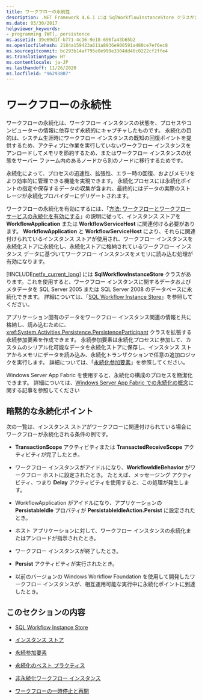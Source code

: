 ```yaml
---
title: ワークフローの永続性
description: .NET Framework 4.6.1 には SqlWorkflowInstanceStore クラスが含まれています。これにより、SQL Server データベースにワークフロー データとメタデータを永続化できます。
ms.date: 03/30/2017
helpviewer_keywords:
- programming [WF], persistence
ms.assetid: 39e69d1f-b771-4c16-9e18-696fa43b65b2
ms.openlocfilehash: 2184a159423a611a8936e900591a480ce7ef6ec8
ms.sourcegitcommit: bc293b14af795e0e999e3304dd40c0222cf2ffe4
ms.translationtype: HT
ms.contentlocale: ja-JP
ms.lasthandoff: 11/26/2020
ms.locfileid: "96293807"
---
```

# <a name="workflow-persistence"></a>ワークフローの永続性

ワークフローの永続化は、ワークフロー インスタンスの状態を、プロセスやコンピューターの情報に依存せず永続的にキャプチャしたものです。 永続化の目的は、システム生涯時にワークフロー インスタンスの既知の回復ポイントを提供するため、アクティブに作業を実行していないワークフロー インスタンスをアンロードしてメモリを節約するため、またはワークフロー インスタンスの状態をサーバー ファーム内のあるノードから別のノードに移行するためです。  
  
 永続化によって、プロセスの迅速性、拡張性、エラー時の回復、およびメモリをより効率的に管理できる機能を実現できます。 永続化プロセスには永続化ポイントの指定や保存するデータの収集が含まれ、最終的にはデータの実際のストレージが永続化プロバイダーにデリゲートされます。  
  
 ワークフローの永続化を有効にするには、「[方法: ワークフローとワークフロー サービスの永続化を有効にする](how-to-enable-persistence-for-workflows-and-workflow-services.md)」の説明に従って、インスタンス ストアを **WorkflowApplication** または **WorkflowServiceHost** に関連付ける必要があります。 **WorkflowApplication** と **WorkflowServiceHost** により、それらに関連付けられているインスタンス ストアが使用され、ワークフロー インスタンスを永続化ストアに永続化し、永続化ストアに格納されているワークフロー インスタンス データに基づいてワークフロー インスタンスをメモリに読み込む処理が有効になります。  
  
 [!INCLUDE[netfx_current_long](../../../includes/netfx-current-long-md.md)] には **SqlWorkflowInstanceStore** クラスがあります。これを使用すると、ワークフロー インスタンスに関するデータおよびメタデータを SQL Server 2005 または SQL Server 2008 のデータベースに永続化できます。 詳細については、「[SQL Workflow Instance Store](sql-workflow-instance-store.md)」を参照してください。  
  
 アプリケーション固有のデータをワークフロー インスタンス関連の情報と共に格納し、読み込むために、<xref:System.Activities.Persistence.PersistenceParticipant> クラスを拡張する永続参加要素を作成できます。 永続参加要素は永続化プロセスに参加して、カスタムのシリアル化可能なデータを永続化ストアに保存し、インスタンス ストアからメモリにデータを読み込み、永続化トランザクションで任意の追加ロジックを実行します。 詳細については、「[永続化参加要素](persistence-participants.md)」を参照してください。  
  
 Windows Server App Fabric を使用すると、永続化の構成のプロセスを簡潔化できます。 詳細については、[Windows Server App Fabric での永続化の概念](/previous-versions/appfabric/ee677272(v=azure.10))に関する記事を参照してください  
  
## <a name="implicit-persistence-points"></a>暗黙的な永続化ポイント  

 次の一覧は、インスタンス ストアがワークフローに関連付けられている場合にワークフローが永続化される条件の例です。  
  
- **TransactionScope** アクティビティまたは **TransactedReceiveScope** アクティビティが完了したとき。  
  
- ワークフロー インスタンスがアイドルになり、**WorkflowIdleBehavior** がワークフロー ホストに設定されたとき。 たとえば、メッセージング アクティビティ、つまり **Delay** アクティビティを使用すると、この処理が発生します。  
  
- WorkflowApplication がアイドルになり、アプリケーションの **PersistableIdle** プロパティが **PersistableIdleAction.Persist** に設定されたとき。  
  
- ホスト アプリケーションに対して、ワークフロー インスタンスの永続化またはアンロードが指示されたとき。  
  
- ワークフロー インスタンスが終了したとき。  
  
- **Persist** アクティビティが実行されたとき。  
  
- 以前のバージョンの Windows Workflow Foundation を使用して開発したワークフロー インスタンスが、相互運用可能な実行中に永続化ポイントに到達したとき。  
  
## <a name="in-this-section"></a>このセクションの内容  
  
- [SQL Workflow Instance Store](sql-workflow-instance-store.md)  
  
- [インスタンス ストア](instance-stores.md)  
  
- [永続参加要素](persistence-participants.md)  
  
- [永続化のベスト プラクティス](persistence-best-practices.md)  
  
- [非永続化ワークフロー インスタンス](non-persisted-workflow-instances.md)  
  
- [ワークフローの一時停止と再開](pausing-and-resuming-a-workflow.md)
